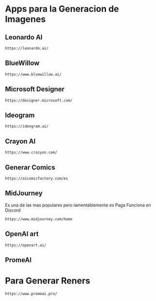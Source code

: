 
# Apps para la Generacion de Imagenes

## Leonardo AI

    https://leonardo.ai/

## BlueWillow

    https://www.bluewillow.ai/

## Microsoft Designer

    https://designer.microsoft.com/


## Ideogram

    https://ideogram.ai/

## Crayon AI

    https://www.craiyon.com/

## Generar Comics

    https://aicomicfactory.com/es

## MidJourney

Es una de las mas populares pero lamentablemente es Paga
Funciona en Discord

    https://www.midjourney.com/home

## OpenAI art

    https://openart.ai/
    
## PromeAI
# Para Generar Reners

    https://www.promeai.pro/
